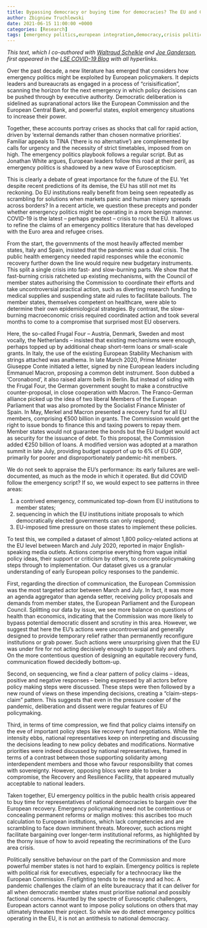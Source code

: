 ```yaml
---
title: Bypassing democracy or buying time for democracies? The EU and COVID
author: Zbigniew Truchlewski
date: 2021-06-15 11:00:00 +0000
categories: [Research]
tags: [emergency politics,european integration,democracy,crisis politics,COVID 19]
---
```


*This text, which I co-authored with [Waltraud Schelkle](https://www.lse.ac.uk/european-institute/people/Schelkle-Waltraud) and [Joe Ganderson](https://www.lse.ac.uk/european-institute/people/ganderson-joseph), first appeared in the [LSE COVID-19 Blog](https://blogs.lse.ac.uk/covid19/2021/06/08/bypassing-democracy-or-buying-time-for-democracies-the-eu-and-covid/) with all hyperlinks.*

Over the past decade, a new literature has emerged that considers how emergency politics might be exploited by European policymakers. It depicts leaders and bureaucrats as engaged in a process of “crisisification”, scanning the horizon for the next emergency in which policy decisions can be pushed through by executive authority. Democratic deliberation is sidelined as supranational actors like the European Commission and the European Central Bank, and powerful states, exploit emergency situations to increase their power.

Together, these accounts portray crises as shocks that call for rapid action, driven by ‘external demands rather than chosen normative priorities‘. Familiar appeals to TINA (‘there is no alternative’) are complemented by calls for urgency and the necessity of strict timetables, imposed from on high. The emergency politics playbook follows a regular script. But as Jonathan White argues, European leaders follow this road at their peril, as emergency politics is shadowed by a new wave of Euroscepticism.

This is clearly a debate of great importance for the future of the EU. Yet despite recent predictions of its demise, the EU has still not met its reckoning. Do EU institutions really benefit from being seen repeatedly as scrambling for solutions when markets panic and human misery spreads across borders? In a recent article, we question these precepts and ponder whether emergency politics might be operating in a more benign manner. COVID-19 is the latest – perhaps greatest – crisis to rock the EU. It allows us to refine the claims of an emergency politics literature that has developed with the Euro area and refugee crises.

From the start, the governments of the most heavily affected member states, Italy and Spain, insisted that the pandemic was a dual crisis. The public health emergency needed rapid responses while the economic recovery further down the line would require new budgetary instruments. This split a single crisis into fast- and slow-burning parts. We show that the fast-burning crisis ratcheted up existing mechanisms, with the Council of member states authorising the Commission to coordinate their efforts and take uncontroversial practical action, such as diverting research funding to medical supplies and suspending state aid rules to facilitate bailouts. The member states, themselves competent on healthcare, were able to determine their own epidemiological strategies. By contrast, the slow-burning macroeconomic crisis required coordinated action and took several months to come to a compromise that surprised most EU observers.

Here, the so-called Frugal Four – Austria, Denmark, Sweden and most vocally, the Netherlands – insisted that existing mechanisms were enough, perhaps topped up by additional cheap short-term loans or small-scale grants. In Italy, the use of the existing European Stability Mechanism with strings attached was anathema. In late March 2020, Prime Minister Giuseppe Conte initiated a letter, signed by nine European leaders including Emmanuel Macron, proposing a common debt instrument. Soon dubbed a ‘Coronabond’, it also raised alarm bells in Berlin. But instead of siding with the Frugal Four, the German government sought to make a constructive counter-proposal, in close cooperation with Macron. The Franco-German alliance picked up the idea of two liberal Members of the European Parliament that was also promoted by the Socialist Finance Minister of Spain. In May, Merkel and Macron presented a recovery fund for all EU members, comprising €500 billion in grants. The Commission would get the right to issue bonds to finance this and taxing powers to repay them. Member states would not guarantee the bonds but the EU budget would act as security for the issuance of debt. To this proposal, the Commission added €250 billion of loans. A modified version was adopted at a marathon summit in late July, providing budget support of up to 6% of EU GDP, primarily for poorer and disproportionately pandemic-hit members.

We do not seek to appraise the EU’s performance: its early failures are well-documented, as much as the mode in which it operated. But did COVID follow the emergency script? If so, we would expect to see patterns in three areas:

1. a contrived emergency, communicated top-down from EU institutions to member states;
2. sequencing in which the EU institutions initiate proposals to which democratically elected governments can only respond;
3. EU-imposed time pressure on those states to implement these policies.

To test this, we compiled a dataset of almost 1,800 policy-related actions at the EU level between March and July 2020, reported in major English-speaking media outlets. Actions comprise everything from vague initial policy ideas, their support or criticism by others, to concrete policymaking steps through to implementation. Our dataset gives us a granular understanding of early European policy responses to the pandemic.

First, regarding the direction of communication, the European Commission was the most targeted actor between March and July. In fact, it was more an agenda aggregator than agenda setter, receiving policy proposals and demands from member states, the European Parliament and the European Council. Splitting our data by issue, we see more balance on questions of health than economics, indicating that the Commission was more likely to bypass potential democratic dissent and scrutiny in this area. However, we suggest that here the EU’s actions were uncontroversial and generally designed to provide temporary relief rather than permanently reconfigure institutions or grab power. Such actions were unsurprising given that the EU was under fire for not acting decisively enough to support Italy and others. On the more contentious question of designing an equitable recovery fund, communication flowed decidedly bottom-up.

Second, on sequencing, we find a clear pattern of policy claims – ideas, positive and negative responses – being expressed by all actors before policy making steps were discussed. These steps were then followed by a new round of views on these impending decisions, creating a “claim-steps-claim” pattern. This suggests that even in the pressure cooker of the pandemic, deliberation and dissent were regular features of EU policymaking.

Third, in terms of time compression, we find that policy claims intensify on the eve of important policy steps like recovery fund negotiations. While the intensity ebbs, national representatives keep on interpreting and discussing the decisions leading to new policy debates and modifications. Normative priorities were indeed discussed by national representatives, framed in terms of a contrast between those supporting solidarity among interdependent members and those who favour responsibility that comes with sovereignty. However, opposing blocs were able to broker a compromise, the Recovery and Resilience Facility, that appeared mutually acceptable to national leaders.

Taken together, EU emergency politics in the public health crisis appeared to buy time for representatives of national democracies to bargain over the European recovery. Emergency policymaking need not be contentious or concealing permanent reforms or malign motives: this ascribes too much calculation to European institutions, which lack competencies and are scrambling to face down imminent threats. Moreover, such actions might facilitate bargaining over longer-term institutional reforms, as highlighted by the thorny issue of how to avoid repeating the recriminations of the Euro area crisis.

Politically sensitive behaviour on the part of the Commission and more powerful member states is not hard to explain. Emergency politics is replete with political risk for executives, especially for a technocracy like the European Commission. Firefighting tends to be messy and ad hoc. A pandemic challenges the claim of an elite bureaucracy that it can deliver for all when democratic member states must prioritise national and possibly factional concerns. Haunted by the spectre of Eurosceptic challengers, European actors cannot want to impose policy solutions on others that may ultimately threaten their project. So while we do detect emergency politics operating in the EU, it is not an antithesis to national democracy.